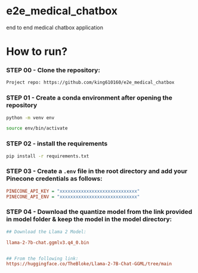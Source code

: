 # e2e_medical_chatbox
end to end medical chatbox application

# How to run?
### STEP 00 - Clone the repository:

```bash
Project repo: https://github.com/king610160/e2e_medical_chatbox
```

### STEP 01 - Create a conda environment after opening the repository

```bash
python -m venv env
```

```bash
source env/bin/activate
```

### STEP 02 - install the requirements

```bash
pip install -r requirements.txt
```

### STEP 03 - Create a `.env` file in the root directory and add your Pinecone credentials as follows: 

```ini
PINECONE_API_KEY = "xxxxxxxxxxxxxxxxxxxxxxxxxxxxx"
PINECONE_API_ENV = "xxxxxxxxxxxxxxxxxxxxxxxxxxxxx"
```

### STEP 04 - Download the quantize model from the link provided in model folder & keep the model in the model directory:

```ini
## Download the Llama 2 Model:

llama-2-7b-chat.ggmlv3.q4_0.bin


## From the following link:
https://huggingface.co/TheBloke/Llama-2-7B-Chat-GGML/tree/main
```